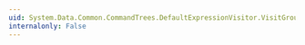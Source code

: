 ```yaml
---
uid: System.Data.Common.CommandTrees.DefaultExpressionVisitor.VisitGroupExpressionBinding(System.Data.Common.CommandTrees.DbGroupExpressionBinding)
internalonly: False
---
```

